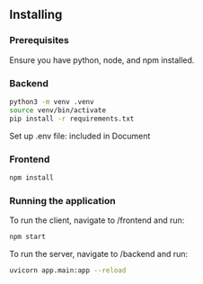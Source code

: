 ## Installing

### Prerequisites

Ensure you have python, node, and npm installed.

### Backend


```bash
python3 -m venv .venv
source venv/bin/activate
pip install -r requirements.txt
```

Set up .env file: included in Document

### Frontend

```bash
npm install
```

### Running the application
To run the client, navigate to /frontend and run:

```bash
npm start
```

To run the server, navigate to /backend and run:

```bash
uvicorn app.main:app --reload
```


